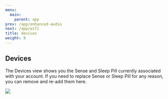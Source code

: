 ```yaml
---
menu:
  main:
    parent: app
prev: /app/enhanced-audio
next: /app/wifi
title: devices
weight: 9
---
```


## Devices


The Devices view shows you the Sense and Sleep Pill currently associated with your account. If you need to replace Sense or Sleep Pill for any reason, you can remove and re-add them here.

![](/img/sleep-trends.jpg)